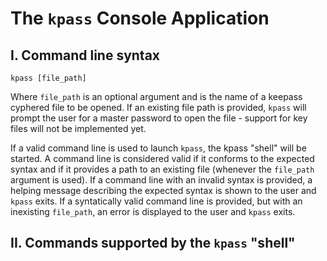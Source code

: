 The **`kpass`** Console Application
===================================

I. Command line syntax
----------------------

    kpass [file_path]

Where `file_path` is an optional argument and is the name of a keepass cyphered file to be opened. If an existing file path is provided, `kpass` will prompt the user for a master password to open the file - support for key files will not be implemented yet.

If a valid command line is used to launch `kpass`, the kpass "shell" will be started. A command line is considered valid if it conforms to the expected syntax and if it provides a path to an existing file (whenever the `file_path` argument is used). If a command line with an invalid syntax is provided, a helping message describing the expected syntax is shown to the user and `kpass` exits. If a syntatically valid command line is provided, but with an inexisting `file_path`, an error is displayed to the user and `kpass` exits.

II. Commands supported by the `kpass` "shell"
---------------------------------------------
